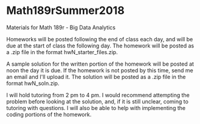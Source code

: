 # Math189rSummer2018
Materials for Math 189r - Big Data Analytics

Homeworks will be posted following the end of class each day, and will be due at the start of class the following day.  The homework will be posted as a .zip file in the format hwN_starter_files.zip.

A sample solution for the written portion of the homework will be posted at noon the day it is due. If the homework is not posted by this time, send me an email and I'll upload it. The solution will be posted as a .zip file in the format hwN_soln.zip.


I will hold tutoring from 2 pm to 4 pm.  I would recommend attempting the problem before looking at the solution, and, if it is still unclear, coming to tutoring with questions.  I will also be able to help with implementing the coding portions of the homework.
